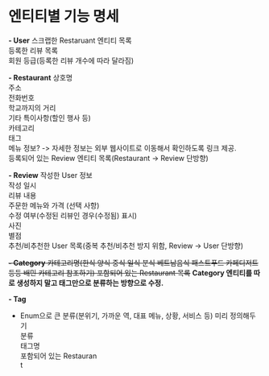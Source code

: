 # 엔티티별 기능 명세

**- User**
스크랩한 Restaruant 엔티티 목록</br>
등록한 리뷰 목록</br>
회원 등급(등록한 리뷰 개수에 따라 달라짐)</br>

**- Restaurant**
상호명</br>
주소</br>
전화번호</br>
학교까지의 거리</br>
기타 특이사항(할인 행사 등)</br>
카테고리</br>
태그</br>
메뉴 정보? -> 자세한 정보는 외부 웹사이트로 이동해서 확인하도록 링크 제공.</br>
등록되어 있는 Review 엔티티 목록(Restaurant -> Review 단방향)</br>

**- Review**
작성한 User 정보</br>
작성 일시</br>
리뷰 내용</br>
주문한 메뉴와 가격 (선택 사항)</br>
수정 여부(수정된 리뷰인 경우(수정됨) 표시)</br>
사진</br>
별점</br>
추천/비추천한 User 목록(중복 추천/비추천 방지 위함, Review -> User 단방향)</br>

~~**- Category**
카테고리명(한식 양식 중식 일식 분식 베트남음식 패스트푸드 카페디저트 등등 배민 카테고리 참조하기)
포함되어 있는 Restaurant 목록~~
**Category 엔티티를 따로 생성하지 말고 태그만으로 분류하는 방향으로 수정.**

**- Tag**
- Enum으로 큰 분류(분위기, 가까운 역, 대표 메뉴, 상황, 서비스 등) 미리 정의해두기</br>
분류</br>
태그명</br>
포함되어 있는 Restauran</br>t